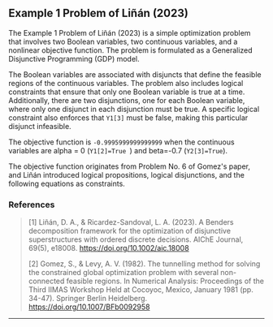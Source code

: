 ## Example 1 Problem of Liñán (2023)

The Example 1 Problem of Liñán (2023) is a simple optimization problem that involves two Boolean variables, two continuous variables, and a nonlinear objective function. The problem is formulated as a Generalized Disjunctive Programming (GDP) model.

The Boolean variables are associated with disjuncts that define the feasible regions of the continuous variables. The problem also includes logical constraints that ensure that only one Boolean variable is true at a time. Additionally, there are two disjunctions, one for each Boolean variable, where only one disjunct in each disjunction must be true. A specific logical constraint also enforces that `Y1[3]` must be false, making this particular disjunct infeasible.

The objective function is `-0.9995999999999999` when the continuous variables are alpha = 0 (`Y1[2]=True `) and beta=-0.7 (`Y2[3]=True`).

The objective function originates from Problem No. 6 of Gomez's paper, and Liñán introduced logical propositions, logical disjunctions, and the following equations as constraints.

### References

> [1] Liñán, D. A., & Ricardez-Sandoval, L. A. (2023). A Benders decomposition framework for the optimization of disjunctive superstructures with ordered discrete decisions. AIChE Journal, 69(5), e18008. https://doi.org/10.1002/aic.18008
>
> [2] Gomez, S., & Levy, A. V. (1982). The tunnelling method for solving the constrained global optimization problem with several non-connected feasible regions. In Numerical Analysis: Proceedings of the Third IIMAS Workshop Held at Cocoyoc, Mexico, January 1981 (pp. 34-47). Springer Berlin Heidelberg. https://doi.org/10.1007/BFb0092958


---

